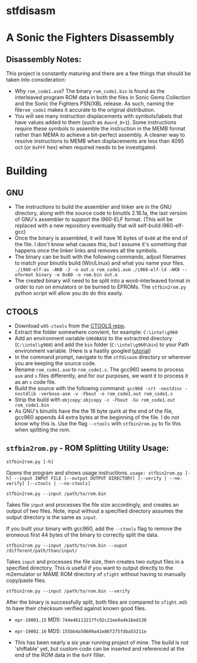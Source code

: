 # stfdisasm
# A Sonic the Fighters Disassembly
## Disassembly Notes:
This project is constantly maturing and there are a few things that should be taken into consideration:

* Why `rom_code1.asm`? The binary `rom_code1.bin` is found as the interleaved program ROM data in both the files in Sonic Gems Collection and the Sonic the Fighters PSN/XBL release. As such, naming the file`rom_code1` makes it accurate to the original distribution.
* You will see many instruction displacements with symbols/labels that have values added to them (such as `dword_8+1`). Some instructions require these symbols to assemble the instruction in the MEMB format rather than MEMA to achieve a bit-perfect assembly. A cleaner way to resolve instructions to MEMB when displacements are less than 4095 oct (or `0xFFF` hex) when required needs to be investigated.

# Building
## GNU
* The instructions to build the assembler and linker are in the GNU directory, along with the source code to binutils 2.16.1a, the last version of GNU's assembler to support the i960-ELF format. (This will be replaced with a new repository eventually that will self-build i960-elf-gcc)
* Once the binary is assembled, it will have 16 bytes of `0x00` at the end of the file. I don't know what causes this, but I assume it's something that happens once the linker links and removes all the symbols.
* The binary can be built with the following commands, adjust filenames to match your binutils build (Win/Linux) and what you name your files.
`./i960-elf-as -AKB -J -o out.o rom_code1.asm`
`./i960-elf-ld -AKB --oformat binary -e 0xB0 -o rom.bin out.o`
* The created binary will need to be split into a word-interleaved format in order to run on emulators or be burned to EPROMs. The  `stfbin2rom.py` python script will allow you do do this easily.


## CTOOLS
* Download `w95-ctools` from the [CTOOLS repo](https://github.com/biggestsonicfan/i960-CTOOLS-with-NINDY).
* Extract the folder somewhere convient, for example: `C:\intel\g960`
* Add an environment variable `G960BASE` to the extractred directory (`C:\intel\g960`) and add the `bin` folder (`C:\intel\g960\bin`) to your Path environment variable. (Here is a hastily googled [tutorial](https://phoenixnap.com/kb/windows-set-environment-variable))
* In the command prompt, navigate to the `stfdisasm` directory or wherever you are keeping the source code.
* Rename `rom_code1.asm` to `rom_code1.s`. The gcc960 seems to process `asm` and `s` files differently, and for our purposes, we want it to process it as an `s` code file.
* Build the source with the following command: `gcc960 -crt -nostdinc -nostdlib -verbose-asm -v -Fbout -o rom_code1.out rom_code1.s`
* Strip the build with `objcopy`: `objcopy -c -Fbout -Sv rom_code1.out rom_code1.bin`
* As GNU's binutils have the the 16 byte quirk at the end of the file, gcc960 appends 44 extra bytes at the beginning of the file. I do not know why this is. Use the flag `--ctools` with `stfbin2rom.py` to fix this when splitting the rom.

## `stfbin2rom.py` - ROM Splitting Utility Usage:
    stfbin2rom.py [-h]
Opens the program and shows usage instructions.
`usage: stfbin2rom.py [-h] --input INPUT FILE [--output OUTPUT DIRECTORY]
                     [--verify | --no-verify] [--ctools | --no-ctools]`

    stfbin2rom.py --input /path/to/rom.bin
Takes file `input` and processes the file size accordingly, and creates an output of two files. Note, input without a specified directory assumes the output directory is the same as `input`.

If you built your binary with gcc960, add the `--ctools` flag to remove the eroneous first 44 bytes of the binary to correctly split the data.

    stfbin2rom.py --input /path/to/rom.bin --ouput /different/path/than/input/

Takes `input` and processes the file size, then creates two output files in a specified directory. This is useful if you want to output directly to the m2emulator or MAME ROM directory of `sfight` without having to manually copy/paste files.

	stfbin2rom.py --input /path/to/rom.bin --verify
After the binary is successfully split, both files are compared to `sfight.md5` to have their checksum verified against known good files.
* `epr-19001.15` MD5: `744e46113217fc92c21ee9a4b16ed138`
* `epr-19002.16` MD5: `155bb4a50609a41e86f275fdba55211e`

* This has been nearly a six year running project of mine. The build is not 'shiftable' yet, but custom code can be inserted and referenced at the end of the ROM data in the `0xFF` filler.